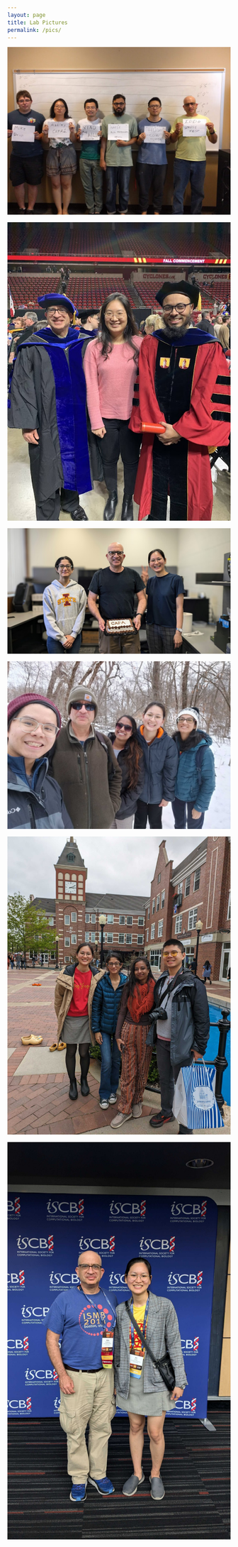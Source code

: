 ```yaml
---
layout: page
title: Lab Pictures
permalink: /pics/
---
```


<!--
<img src="./images/labpics/IMG_20180606_161448.jpg" width="700" />
-->
![image](./images/lab_lineup.jpg)

![image](./images/labpics/IMG_4990.jpg)

![image](./images/labpics/PXL_20240925_181154418~2.jpg)

![image](./images/labpics/img_20230315_112032.jpg)

![image](./images/labpics/1000002999.jpg)

![image](./images/labpics/1000005206.jpg)
